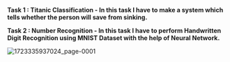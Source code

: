 **Task 1 : Titanic Classification - In this task I have to make a system which tells whether the person will save from sinking.**

**Task 2 : Number Recognition - In this task I have to perform Handwritten Digit Recognition using MNIST Dataset with the help of Neural Network.**

![1723335937024_page-0001](https://github.com/user-attachments/assets/92f5d799-7376-45f1-af27-fb61baf18957)
